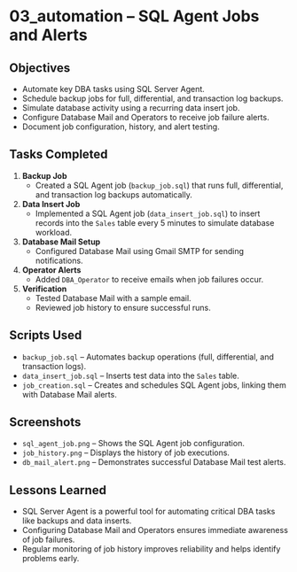 # 03_automation – SQL Agent Jobs and Alerts

## Objectives
- Automate key DBA tasks using SQL Server Agent.
- Schedule backup jobs for full, differential, and transaction log backups.
- Simulate database activity using a recurring data insert job.
- Configure Database Mail and Operators to receive job failure alerts.
- Document job configuration, history, and alert testing.

## Tasks Completed
1. **Backup Job**  
   - Created a SQL Agent job (`backup_job.sql`) that runs full, differential, and transaction log backups automatically.
2. **Data Insert Job**  
   - Implemented a SQL Agent job (`data_insert_job.sql`) to insert records into the `Sales` table every 5 minutes to simulate database workload.
3. **Database Mail Setup**  
   - Configured Database Mail using Gmail SMTP for sending notifications.
4. **Operator Alerts**  
   - Added `DBA_Operator` to receive emails when job failures occur.
5. **Verification**  
   - Tested Database Mail with a sample email.
   - Reviewed job history to ensure successful runs.

## Scripts Used
- `backup_job.sql` – Automates backup operations (full, differential, and transaction logs).
- `data_insert_job.sql` – Inserts test data into the `Sales` table.
- `job_creation.sql` – Creates and schedules SQL Agent jobs, linking them with Database Mail alerts.

## Screenshots
- `sql_agent_job.png` – Shows the SQL Agent job configuration.
- `job_history.png` – Displays the history of job executions.
- `db_mail_alert.png` – Demonstrates successful Database Mail test alerts.

## Lessons Learned
- SQL Server Agent is a powerful tool for automating critical DBA tasks like backups and data inserts.
- Configuring Database Mail and Operators ensures immediate awareness of job failures.
- Regular monitoring of job history improves reliability and helps identify problems early.
